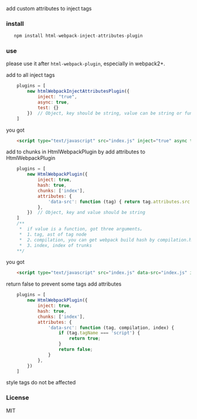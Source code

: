 add custom attributes to inject tags

### install

```javascript
   npm install html-webpack-inject-attributes-plugin
```

### use

please use it after `html-webpack-plugin`, especially in webpack2+.

add to all inject tags
```javascript
    plugins = [
        new htmlWebpackInjectAttributesPlugin({
            inject: "true",
            async: true,
            test: {}
        })  // Object, key should be string, value can be string or function
    ]
```
you got

```html
    <script type="text/javascript" src="index.js" inject="true" async test="{}"></script>
```

add to chunks in HtmlWebpackPlugin
by add attributes to HtmlWebpackPlugin

```javascript
    plugins = [
        new HtmlWebpackPlugin({
            inject: true,
            hash: true,
            chunks: ['index'],
            attributes: {
                'data-src': function (tag) { return tag.attributes.src }
            },
        })  // Object, key and value should be string
    ]
    /**
     *  if value is a function, got three arguments。
     *  1、tag, ast of tag node
     *  2、compilation, you can get webpack build hash by compilation.hash
     *  3、index, index of trunks
    **/
```

you got

```html
    <script type="text/javascript" src="index.js" data-src="index.js" inject="true"></script>
```

return false to prevent some tags add attributes

```javascript
    plugins = [
        new HtmlWebpackPlugin({
            inject: true,
            hash: true,
            chunks: ['index'],
            attributes: {
                'data-src': function (tag, compilation, index) {
                    if (tag.tagName === 'script') {
                        return true;
                    }
                    return false;
                }
            },
        })
    ]
```

style tags do not be affected

### License

MIT
